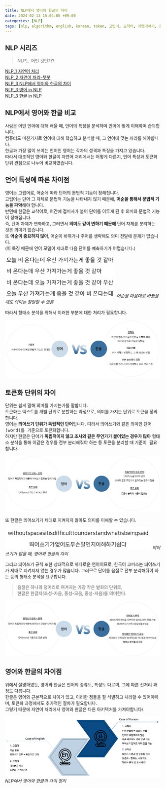 ```yaml
---
title: NLP에서 영어와 한글의 차이
date: 2024-02-13 15:04:00 +09:00
categories: [NLP]
tags: [nlp, algorithm, english, korean, token, 고립어, 교착어, 자연어처리, 한국어, 차이점]
---
```


## NLP 시리즈
> NLP는 어떤 것인가?

[NLP_1 자연어 처리]()\
[NLP_2 자연어 처리-챗봇]()\
[NLP_3 NLP에서 영어와 한글의 차이]()\
[NLP_3 영어 in NLP]()\
[NLP_3 한글 in NLP]()

## NLP에서 영어와 한글 비교
사람은 어떤 언어에 대해 배울 때, 언어의 특징을 분석하며 언어에 맞게 이해하며 습득합니다.\
컴퓨터도 마찬가지로 언어에 대해 학습하고 분석할 때, 그 언어에 맞는 처리를 해야합니다.\
한글과 가장 많이 쓰이는 언어인 영어는 각자의 성격과 특징을 가지고 있습니다.\
따라서 대조적인 영어와 한글이 자연어 처리에서는 어떻게 다른지, 언어 특성과 토큰화 단위 관점으로 나누어 비교하였습니다.


## 언어 특성에 따른 차이점
영어는 <kbd>고립어</kbd>로, 어순에 따라 단어의 문법적 기능이 정해집니다.\
고립어는 단어 그 자체로 문법적 기능을 나타내지 않기 때문에, **어순을 통해서 문법적 기능을 파악**해야 합니다.\
반면에 한글은 <kbd>교착어</kbd>로, 어간에 접미사가 붙어 단어를 이루게 된 후 의미와 문법적 기능이 정해집니다.\
즉, 단어 자체가 변화하고, 그러면서 **의미도 같이 변하기 때문에** 단어 자체를 분리하는 것은 의미가 없습니다.\
또 **어순이 중요하지 않아**, 어순이 바뀌거나 주어를 생략해도 의미 전달에 문제가 없습니다.\
(이 특징 때문에 언어 모델이 제대로 다음 단어를 예측하기가 어렵습니다.)

![ko](/assets/img/post_image/2024.02.13/ko.png)
_어순을 마음대로 바꿨을 때도 의미는 절달할 수 있음_

따라서 형태소 분석을 위해서 이러한 부분에 대한 처리가 필요합니다. 

![en_ko_1](/assets/img/post_image/2024.02.13/en_ko_1.png)


## 토큰화 단위의 차이
단위는 쉽게 말해 의미를 가지는가를 말합니다.\
토큰화는 텍스트를 개별 단위로 분할하는 과정으로, 의미를 가지는 단위로 토큰을 정의합니다.\
영어는 **띄어쓰기 단위가 독립적인 단어**입니다. 따라서 띄어쓰기와 같은 의미인 <kbd>단어(word)를 기준</kbd>으로 토큰화합니다.\
하지만 한글은 단어가 **독립적이지 않고 조사와 같은 무언가가 붙어있는 경우가 많아**
형태소 분석을 통해 이같은 경우를 전부 분리해줘야 하는 등 토큰을 분리할 때 <kbd>기준이 필요</kbd>합니다.

![en_ko_2](/assets/img/post_image/2024.02.13/en_ko_2.png)

또 한글은 띄어쓰기가 제대로 지켜지지 않아도 의미를 이해할 수 있습니다.

![no_space](/assets/img/post_image/2024.02.13/no_space.png)
_띄어쓰기가 없을 때, 영어와 한글의 차이_

그리고 띄어쓰기 규칙 또한 상대적으로 까다로운 언어이므로, 한국어 코퍼스는 띄어쓰기가 제대로 지켜지지 않는 경우가 많습니다.
그러므로 단어를 음절로 전부 분리해줘야 하는 등의 형태소 분석을 요구합니다.
> 음절은 하나의 덩어리로 여겨지는 가장 작은 발화의 단위로,\
한글은 한글자(초성-자음, 중성-모음, 종성-자음)를 의미한다. 

![en_ko_22](/assets/img/post_image/2024.02.13/en_ko_22.png)


## 영어와 한글의 차이점
위에서 설명하였듯, 영어와 한글은 언어의 종류도, 특성도 다르며, 그에 따른 전처리 과정도 다릅니다.\
한글은 영어와 근본적으로 차이가 있고, 이러한 점들을 잘 식별하고 처리할 수 있어야하며, 토큰화 과정에서도 추가적인 절차가 필요합니다.\
그렇기 때문에 자연어 처리에서 영어와 한글은 다른 아키텍처를 가져야합니다\

![en_ko](/assets/img/post_image/2024.02.13/en_ko.png)
_NLP에서 영어와 한글의 차이 정리_
